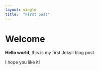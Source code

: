 ```yaml
---
layout: single
title:  "First post"
---
```


# Welcome

**Hello world**, this is my first Jekyll blog post.

I hope you like it!
